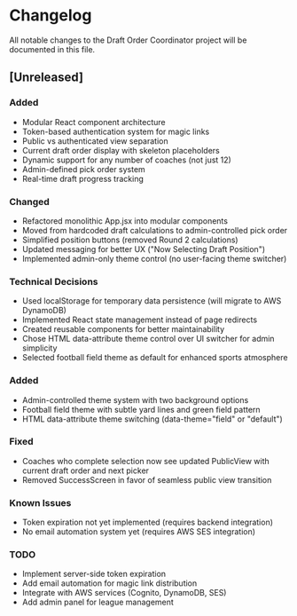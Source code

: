 # Changelog

All notable changes to the Draft Order Coordinator project will be documented in this file.

## [Unreleased]

### Added
- Modular React component architecture
- Token-based authentication system for magic links
- Public vs authenticated view separation
- Current draft order display with skeleton placeholders
- Dynamic support for any number of coaches (not just 12)
- Admin-defined pick order system
- Real-time draft progress tracking

### Changed
- Refactored monolithic App.jsx into modular components
- Moved from hardcoded draft calculations to admin-controlled pick order
- Simplified position buttons (removed Round 2 calculations)
- Updated messaging for better UX ("Now Selecting Draft Position")
- Implemented admin-only theme control (no user-facing theme switcher)

### Technical Decisions
- Used localStorage for temporary data persistence (will migrate to AWS DynamoDB)
- Implemented React state management instead of page redirects
- Created reusable components for better maintainability
- Chose HTML data-attribute theme control over UI switcher for admin simplicity
- Selected football field theme as default for enhanced sports atmosphere

### Added
- Admin-controlled theme system with two background options
- Football field theme with subtle yard lines and green field pattern
- HTML data-attribute theme switching (data-theme="field" or "default")

### Fixed
- Coaches who complete selection now see updated PublicView with current draft order and next picker
- Removed SuccessScreen in favor of seamless public view transition

### Known Issues
- Token expiration not yet implemented (requires backend integration)
- No email automation system yet (requires AWS SES integration)

### TODO
- Implement server-side token expiration
- Add email automation for magic link distribution
- Integrate with AWS services (Cognito, DynamoDB, SES)
- Add admin panel for league management